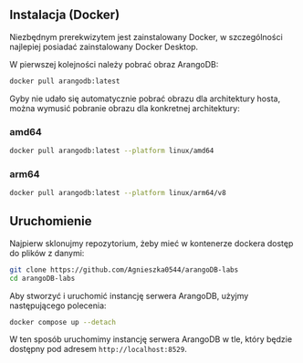 <!-- - ArangoDB - wielomodelowa baza danych (dokumenty + grafy + key-value). Język AQL (1-2os.) Agnieszka Trojnowska, Tomasz Żelawski. 27.05.2025. -->

## Instalacja (Docker)

Niezbędnym prerekwizytem jest zainstalowany Docker, w szczególności najlepiej posiadać zainstalowany Docker Desktop.

W pierwszej kolejności należy pobrać obraz ArangoDB:

```bash
docker pull arangodb:latest
```

Gyby nie udało się automatycznie pobrać obrazu dla architektury hosta, można wymusić pobranie obrazu dla konkretnej architektury:

### amd64

```bash
docker pull arangodb:latest --platform linux/amd64
```

### arm64

```bash
docker pull arangodb:latest --platform linux/arm64/v8
```

## Uruchomienie

Najpierw sklonujmy repozytorium, żeby mieć w kontenerze dockera dostęp do plików z danymi:

```bash
git clone https://github.com/Agnieszka0544/arangoDB-labs
cd arangoDB-labs
```

Aby stworzyć i uruchomić instancję serwera ArangoDB, użyjmy następującego polecenia:

```bash
docker compose up --detach
```

W ten sposób uruchomimy instancję serwera ArangoDB w tle, który będzie dostępny pod adresem `http://localhost:8529`.
